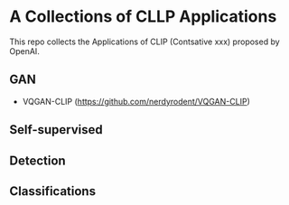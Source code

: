 # A Collections of CLLP Applications
This repo collects the Applications of CLIP (Contsative xxx) proposed by OpenAI. 


## GAN
- VQGAN-CLIP (https://github.com/nerdyrodent/VQGAN-CLIP)

## Self-supervised

## Detection

## Classifications
